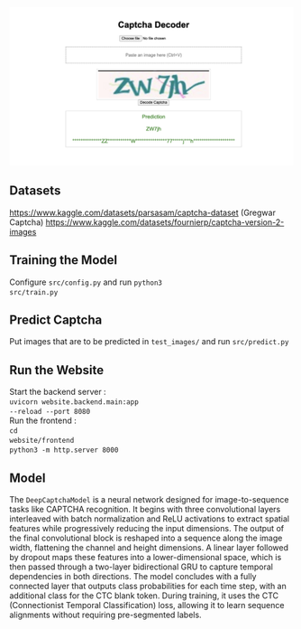 ![alt text](image.png)

## Datasets
https://www.kaggle.com/datasets/parsasam/captcha-dataset (Gregwar Captcha)
https://www.kaggle.com/datasets/fournierp/captcha-version-2-images
<!-- - temp_1 - Basic Captcha on smaller dataset
- temp_2 - Deep Captcha on smaller dataset
- temp_3 - Deep Captcha with smaller time steps on smaller dataset
- temp 4 - Deep Captcha with smaller time steps v2 on smaller dataset
- temp 5 - tried Deep Captcha again - no results (overfitting)
- temp 6 -->
## Training the Model
Configure <code>src/config.py</code> and
run <code>python3 src/train.py</code>

## Predict Captcha
Put images that are to be predicted in <code>test_images/</code> and
run <code>src/predict.py</code>

## Run the Website
Start the backend server : <br><code>uvicorn website.backend.main:app --reload --port 8080</code><br>
Run the frontend : <br><code>cd website/frontend</code><br><code>python3 -m http.server 8000</code>

## Model
The <code>DeepCaptchaModel</code> is a neural network designed for image-to-sequence tasks like CAPTCHA recognition. It begins with three convolutional layers interleaved with batch normalization and ReLU activations to extract spatial features while progressively reducing the input dimensions. The output of the final convolutional block is reshaped into a sequence along the image width, flattening the channel and height dimensions. A linear layer followed by dropout maps these features into a lower-dimensional space, which is then passed through a two-layer bidirectional GRU to capture temporal dependencies in both directions. The model concludes with a fully connected layer that outputs class probabilities for each time step, with an additional class for the CTC blank token. During training, it uses the CTC (Connectionist Temporal Classification) loss, allowing it to learn sequence alignments without requiring pre-segmented labels.
